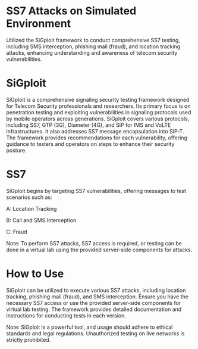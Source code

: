 # **SS7 Attacks on Simulated Environment**
Utilized the SiGploit framework to conduct comprehensive SS7 testing, including SMS interception, phishing mail (fraud), and location tracking attacks, enhancing understanding and awareness of telecom security vulnerabilities.

# **SiGploit**
SiGploit is a comprehensive signaling security testing framework designed for Telecom Security professionals and researchers. Its primary focus is on penetration testing and exploiting vulnerabilities in signaling protocols used by mobile operators across generations. SiGploit covers various protocols, including SS7, GTP (3G), Diameter (4G), and SIP for IMS and VoLTE infrastructures. It also addresses SS7 message encapsulation into SIP-T. The framework provides recommendations for each vulnerability, offering guidance to testers and operators on steps to enhance their security posture.

# **SS7**
SiGploit begins by targeting SS7 vulnerabilities, offering messages to test scenarios such as:

A: Location Tracking

B: Call and SMS Interception

C: Fraud

Note: To perform SS7 attacks, SS7 access is required, or testing can be done in a virtual lab using the provided server-side components for attacks.

# How to Use
SiGploit can be utilized to execute various SS7 attacks, including location tracking, phishing mail (fraud), and SMS interception. Ensure you have the necessary SS7 access or use the provided server-side components for virtual lab testing. The framework provides detailed documentation and instructions for conducting tests in each version.

Note: SiGploit is a powerful tool, and usage should adhere to ethical standards and legal regulations. Unauthorized testing on live networks is strictly prohibited.

